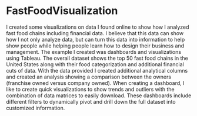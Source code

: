 # FastFoodVisualization

I created some visualizations on data I found online to show how I analyzed fast food chains including financial data. I believe that this data can show how I not only analyze data, but can turn this data into information to help show people while helping people learn how to design their business and management.  The example I created was dashboards and visualizations using Tableau. The overall dataset shows the top 50 fast food chains in the United States along with their food categorization and additional financial cuts of data. With the data provided I created additional analytical columns and created an analysis showing a comparison between the owners (franchise owned versus company owned). When creating a dashboard, I like to create quick visualizations to show trends and outliers with the combination of data matrices to easily download. These dashboards include different filters to dynamically pivot and drill down the full dataset into customized information.
